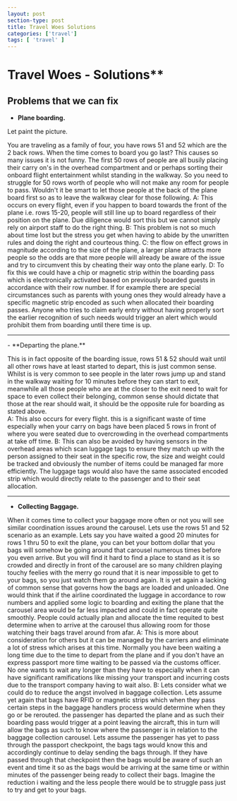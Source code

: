 ```yaml
---
layout: post
section-type: post
title: Travel Woes Solutions
categories: ['travel']
tags: [ 'travel' ]
---
```


# Travel Woes - Solutions**

## Problems that we can fix

- **Plane boarding.**   

Let paint the picture.

You are traveling as a family of four, you have rows 51 and 52 which are the 2 back rows. When the time comes to board you go last? This causes so many issues it is not funny. The first 50 rows of people are all busily placing their carry on's in the overhead compartment and or perhaps sorting their onboard flight entertainment whilst standing in the walkway. So you need to struggle for 50 rows worth of people who will not make any room for people to pass. Wouldn't it be smart to let those people at the back of the plane board first so as to leave the walkway clear for those following.
A: This occurs on every flight, even if you happen to board towards the front of the plane i.e. rows 15-20, people will still line up to board regardless of their position on the plane. Due diligence would sort this but we cannot simply rely on airport staff to do the right thing.
B: This problem is not so much about time lost but the stress you get when having to abide by the unwritten rules and doing the right and courteous thing.
C: the flow on effect grows in magnitude according to the size of the plane, a larger plane attracts more people so the odds are that more people will already be aware of the issue and try to circumvent this by cheating their way onto the plane early.
D: To fix this we could have a chip or magnetic strip within the boarding pass which is electronically activated based on previously boarded guests in accordance with their row number. If for example there are special circumstances such as parents with young ones they would already have a specific magnetic strip encoded as such when allocated their boarding passes. Anyone who tries to claim early entry without having properly sort the earlier recognition of such needs would trigger an alert which would prohibit them from boarding until there time is up.

<hr>
- **Departing the plane.**  

This is in fact opposite of the boarding issue, rows 51 & 52 should wait until all other rows have at least started to depart, this is just common sense. Whilst is is very common to see people in the later rows jump up and stand in the walkway waiting for 10 minutes before they can start to exit, meanwhile all those people who are at the closer to the exit need to wait for space to even collect their belonging, common sense should dictate that those at the rear should wait, it should be the opposite rule for boarding as stated above.  
A: This also occurs for every flight. this is a significant waste of time especially when your carry on bags have been placed 5 rows in front of where you were seated due to overcrowding in the overhead compartments at take off time.
B: This can also be avoided by having sensors in the overhead areas which scan luggage tags to ensure they match up with the person assigned to their seat in the specific row, the size and weight could be tracked and obviously the number of items could be managed far more efficiently. The luggage tags would also have the same associated encoded strip which would directly relate to the passenger and to their seat allocation.
<hr>


- **Collecting Baggage.**  

When it comes time to collect your baggage more often or not you will see similar coordination issues around the carousel. Lets use the rows 51 and 52 scenario as an example. Lets say you have waited a good 20 minutes for rows 1 thru 50 to exit the plane, you can bet your bottom dollar that you bags will somehow be going around that carousel numerous times before you even arrive. But you will find it hard to find a place to stand as it is so crowded and directly in front of the carousel are so many children playing touchy feelies with the merry go round that it is near impossible to get to your bags, so you just watch them go around again. It is yet again a lacking of common sense that governs how the bags are loaded and unloaded. One would think that if the airline coordinated the luggage in accordance to row numbers and applied some logic to boarding and exiting the plane that the carousel area would be far less impacted and could in fact operate quite smoothly. People could actually plan and allocate the time requited to best determine when to arrive at the carousel thus allowing room for those watching their bags travel around from afar.
A: This is more about consideration for others but it can be managed by the carriers and eliminate a lot of stress which arises at this time. Normally you have been waiting a long time due to the time to depart from the plane and if you don't have an express passport more time waiting to be passed via the customs officer. No one wants to wait any longer than they have to especially when it can have significant ramifications like missing your transport and incurring costs due to the transport company having to wait also.
B: Lets consider what we could do to reduce the angst involved in baggage collection. Lets assume yet again that bags have RFID or magnetic strips which when they pass certain steps in the baggage handlers process would determine when they go or be rerouted. the passenger has departed the plane and as such their boarding pass would trigger at a point leaving the aircraft, this in turn will allow the bags as such to know where the passenger is in relation to the baggage collection carousel. Lets assume the passenger has yet to pass through the passport checkpoint, the bags tags would know this and accordingly continue to delay sending the bags through. If they have passed through that checkpoint then the bags would be aware of such an event and time it so as the bags would be arriving at the same time or within minutes of the passenger being ready to collect their bags. Imagine the reduction i waiting and the less people there would be to struggle pass just to try and get to your bags.
